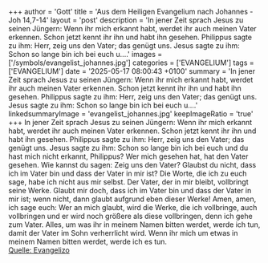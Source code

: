 +++
author = 'Gott'
title = 'Aus dem Heiligen Evangelium nach Johannes - Joh 14,7-14'
layout = 'post'
description = 'In jener Zeit sprach Jesus zu seinen Jüngern: Wenn ihr mich erkannt habt, werdet ihr auch meinen Vater erkennen. Schon jetzt kennt ihr ihn und habt ihn gesehen. Philippus sagte zu ihm: Herr, zeig uns den Vater; das genügt uns. Jesus sagte zu ihm: Schon so lange bin ich bei euch u....'
images = ['/symbols/evangelist_johannes.jpg']
categories = ['EVANGELIUM']
tags = ['EVANGELIUM']
date = '2025-05-17 08:00:43 +0100'
summary = 'In jener Zeit sprach Jesus zu seinen Jüngern: Wenn ihr mich erkannt habt, werdet ihr auch meinen Vater erkennen. Schon jetzt kennt ihr ihn und habt ihn gesehen. Philippus sagte zu ihm: Herr, zeig uns den Vater; das genügt uns. Jesus sagte zu ihm: Schon so lange bin ich bei euch u....'
linkedsummaryImage = 'evangelist_johannes.jpg'
keepImageRatio = 'true'
+++
In jener Zeit sprach Jesus zu seinen Jüngern: Wenn ihr mich erkannt habt, werdet ihr auch meinen Vater erkennen. Schon jetzt kennt ihr ihn und habt ihn gesehen.
Philippus sagte zu ihm: Herr, zeig uns den Vater; das genügt uns.
Jesus sagte zu ihm: Schon so lange bin ich bei euch und du hast mich nicht erkannt, Philippus? Wer mich gesehen hat, hat den Vater gesehen.<!--more--> Wie kannst du sagen: Zeig uns den Vater?
Glaubst du nicht, dass ich im Vater bin und dass der Vater in mir ist? Die Worte, die ich zu euch sage, habe ich nicht aus mir selbst. Der Vater, der in mir bleibt, vollbringt seine Werke.
Glaubt mir doch, dass ich im Vater bin und dass der Vater in mir ist; wenn nicht, dann glaubt aufgrund eben dieser Werke!
Amen, amen, ich sage euch: Wer an mich glaubt, wird die Werke, die ich vollbringe, auch vollbringen und er wird noch größere als diese vollbringen, denn ich gehe zum Vater.
Alles, um was ihr in meinem Namen bitten werdet, werde ich tun, damit der Vater im Sohn verherrlicht wird.
Wenn ihr mich um etwas in meinem Namen bitten werdet, werde ich es tun.<br> [Quelle: Evangelizo](https://evangeliumtagfuertag.org/DE/gospel)